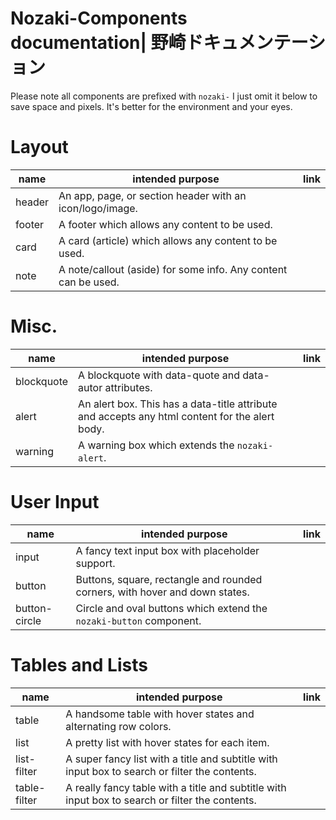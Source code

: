 # Nozaki-Components documentation| 野崎ドキュメンテーション

Please note all components are prefixed with `nozaki-` I just omit it below to save space and pixels. It's better for the environment and your eyes.

# Layout

|name|intended purpose|link|
|-|-|-|
|header |An app, page, or section header with an icon/logo/image.||
|footer |A footer which allows any content to be used.||
|card   |A card (article) which allows any content to be used.||
|note	|A note/callout (aside) for some info. Any content can be used.||

# Misc.

|name|intended purpose|link|
|-|-|-|
|blockquote|A blockquote with data-quote and data-autor attributes.||
|alert	|An alert box. This has a data-title attribute and accepts any html content for the alert body.||
|warning|A warning box which extends the `nozaki-alert`.||

# User Input
|name|intended purpose|link|
|-|-|-|
|input	|A fancy text input box with placeholder support.||
|button	|Buttons, square, rectangle and rounded corners, with hover and down states.||
|button-circle|Circle and oval buttons which extend the `nozaki-button` component.||

# Tables and Lists

|name|intended purpose|link|
|-|-|-|
|table	|A handsome table with hover states and alternating row colors.||
|list	|A pretty list with hover states for each item.||
|list-filter|A super fancy list with a title and subtitle with input box to search or filter the contents.||
|table-filter|A really fancy table with a title and subtitle with input box to search or filter the contents.||